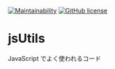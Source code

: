 [![Maintainability](https://api.codeclimate.com/v1/badges/c242c181d89860bf058e/maintainability)](https://codeclimate.com/github/suzutsuki0220/jsUtils/maintainability)
[![GitHub license](https://img.shields.io/github/license/suzutsuki0220/jsUtils.svg)](https://github.com/suzutsuki0220/jsUtils/blob/master/LICENSE)

# jsUtils
JavaScript でよく使われるコード
